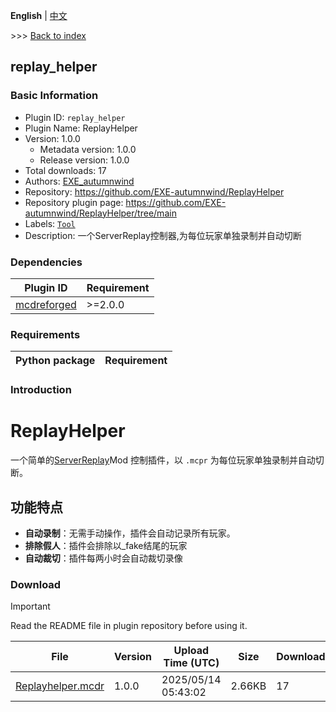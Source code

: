 **English** | [中文](readme-zh_cn.md)

\>\>\> [Back to index](/readme.md)

## replay_helper

### Basic Information

- Plugin ID: `replay_helper`
- Plugin Name: ReplayHelper
- Version: 1.0.0
  - Metadata version: 1.0.0
  - Release version: 1.0.0
- Total downloads: 17
- Authors: [EXE_autumnwind](https://github.com/EXE-autumnwind)
- Repository: https://github.com/EXE-autumnwind/ReplayHelper
- Repository plugin page: https://github.com/EXE-autumnwind/ReplayHelper/tree/main
- Labels: [`Tool`](/labels/tool/readme.md)
- Description: 一个ServerReplay控制器,为每位玩家单独录制并自动切断

### Dependencies

| Plugin ID | Requirement |
| --- | --- |
| [mcdreforged](https://github.com/Fallen-Breath/MCDReforged) | \>=2.0.0 |

### Requirements

| Python package | Requirement |
| --- | --- |

### Introduction

# ReplayHelper

一个简单的[ServerReplay](https://modrinth.com/mod/server-replay)Mod 控制插件，以 `.mcpr` 为每位玩家单独录制并自动切断。

## 功能特点

- **自动录制**：无需手动操作，插件会自动记录所有玩家。
- **排除假人**：插件会排除以_fake结尾的玩家
- **自动裁切**：插件每两小时会自动裁切录像

### Download

> [!IMPORTANT]
> Read the README file in plugin repository before using it.

| File | Version | Upload Time (UTC) | Size | Downloads | Operations |
| --- | --- | --- | --- | --- | --- |
| [Replayhelper.mcdr](https://github.com/EXE-autumnwind/ReplayHelper/releases/tag/1.0.0) | 1.0.0 | 2025/05/14 05:43:02 | 2.66KB | 17 | [Download](https://github.com/EXE-autumnwind/ReplayHelper/releases/download/1.0.0/Replayhelper.mcdr) |

